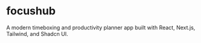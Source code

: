 # focushub
A modern timeboxing and productivity planner app built with React, Next.js, Tailwind, and Shadcn UI.
